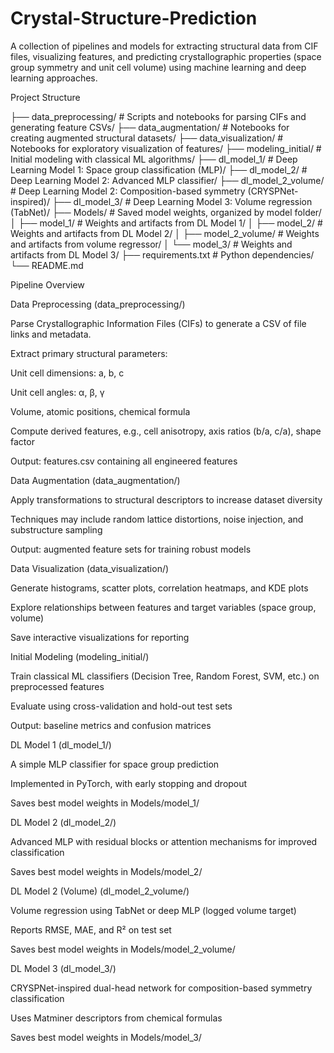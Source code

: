 # Crystal-Structure-Prediction
A collection of pipelines and models for extracting structural data from CIF files, visualizing features, and predicting crystallographic properties (space group symmetry and unit cell volume) using machine learning and deep learning approaches.


Project Structure

├── data_preprocessing/           # Scripts and notebooks for parsing CIFs and generating feature CSVs/
├── data_augmentation/            # Notebooks for creating augmented structural datasets/
├── data_visualization/           # Notebooks for exploratory visualization of features/
├── modeling_initial/             # Initial modeling with classical ML algorithms/
├── dl_model_1/                   # Deep Learning Model 1: Space group classification (MLP)/
├── dl_model_2/                   # Deep Learning Model 2: Advanced MLP classifier/
├── dl_model_2_volume/            # Deep Learning Model 2: Composition-based symmetry (CRYSPNet-inspired)/
├── dl_model_3/                   # Deep Learning Model 3: Volume regression (TabNet)/
├── Models/                       # Saved model weights, organized by model folder/
│   ├── model_1/                  # Weights and artifacts from DL Model 1/
│   ├── model_2/                  # Weights and artifacts from DL Model 2/
│   ├── model_2_volume/           # Weights and artifacts from volume regressor/
│   └── model_3/                  # Weights and artifacts from DL Model 3/
├── requirements.txt              # Python dependencies/
└── README.md               

Pipeline Overview

Data Preprocessing (data_preprocessing/)

Parse Crystallographic Information Files (CIFs) to generate a CSV of file links and metadata.

Extract primary structural parameters:

Unit cell dimensions: a, b, c

Unit cell angles: α, β, γ

Volume, atomic positions, chemical formula

Compute derived features, e.g., cell anisotropy, axis ratios (b/a, c/a), shape factor

Output: features.csv containing all engineered features

Data Augmentation (data_augmentation/)

Apply transformations to structural descriptors to increase dataset diversity

Techniques may include random lattice distortions, noise injection, and substructure sampling

Output: augmented feature sets for training robust models

Data Visualization (data_visualization/)

Generate histograms, scatter plots, correlation heatmaps, and KDE plots

Explore relationships between features and target variables (space group, volume)

Save interactive visualizations for reporting

Initial Modeling (modeling_initial/)

Train classical ML classifiers (Decision Tree, Random Forest, SVM, etc.) on preprocessed features

Evaluate using cross-validation and hold-out test sets

Output: baseline metrics and confusion matrices

DL Model 1 (dl_model_1/)

A simple MLP classifier for space group prediction

Implemented in PyTorch, with early stopping and dropout

Saves best model weights in Models/model_1/

DL Model 2 (dl_model_2/)

Advanced MLP with residual blocks or attention mechanisms for improved classification

Saves best model weights in Models/model_2/

DL Model 2 (Volume) (dl_model_2_volume/)

Volume regression using TabNet or deep MLP (logged volume target)

Reports RMSE, MAE, and R² on test set

Saves best model weights in Models/model_2_volume/

DL Model 3 (dl_model_3/)

CRYSPNet-inspired dual-head network for composition-based symmetry classification

Uses Matminer descriptors from chemical formulas

Saves best model weights in Models/model_3/
